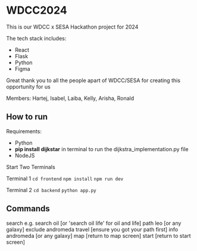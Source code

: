 # WDCC2024

This is our WDCC x SESA Hackathon project for 2024

The tech stack includes:
* React
* Flask
* Python
* Figma


Great thank you to all the people apart of WDCC/SESA for creating this opportunity for us

Members: Hartej, Isabel, Laiba, Kelly, Arisha, Ronald



## How to run 
Requirements: 
- Python 
- **pip install dijkstar** in terminal to run the dijkstra_implementation.py file
- NodeJS

Start Two Terminals

Terminal 1
`cd frontend` 
`npm install`
`npm run dev`

Terminal 2
`cd backend`
`python app.py` 

## Commands


search e.g. search oil [or 'search oil life' for oil and life]
path leo [or any galaxy]
exclude andromeda 
travel [ensure you got your path first]
info andromeda [or any galaxy]
map [return to map screen]
start [return to start screen]
